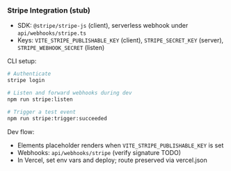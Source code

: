 ### Stripe Integration (stub)

- SDK: `@stripe/stripe-js` (client), serverless webhook under `api/webhooks/stripe.ts`
- Keys: `VITE_STRIPE_PUBLISHABLE_KEY` (client), `STRIPE_SECRET_KEY` (server), `STRIPE_WEBHOOK_SECRET` (listen)

CLI setup:
```bash
# Authenticate
stripe login

# Listen and forward webhooks during dev
npm run stripe:listen

# Trigger a test event
npm run stripe:trigger:succeeded
```

Dev flow:
- Elements placeholder renders when `VITE_STRIPE_PUBLISHABLE_KEY` is set
- Webhooks: `api/webhooks/stripe` (verify signature TODO)
- In Vercel, set env vars and deploy; route preserved via vercel.json
